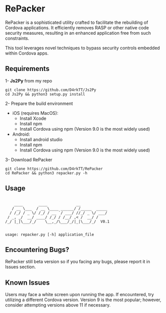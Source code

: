 # RePacker
RePacker is a sophisticated utility crafted to facilitate the rebuilding of Cordova applications. It efficiently removes RASP or other native code security measures, resulting in an enhanced application free from such constraints.

This tool leverages novel techniques to bypass security controls embedded within Cordova apps.

## Requirements
1- **Js2Py** from my repo 
```shell
git clone https://github.com/D4rkTT/Js2Py
cd Js2Py && python3 setup.py install
```
2- Prepare the build environment
  - iOS (requires MacOS):
    - Install Xcode
    - Install npm
    - Install Cordova using npm (Version 9.0 is the most widely used)
  - Android:
    - Install android studio
    - Install npm
    - Install Cordova using npm (Version 9.0 is the most widely used)

3- Download RePacker
```shell
git clone https://github.com/D4rkTT/RePacker
cd RePacker && python3 repacker.py -h
```

## Usage
```shell

    ____       ____             __
   / __ \___  / __ \____ ______/ /_____  _____
  / /_/ / _ \/ /_/ / __ `/ ___/ //_/ _ \/ ___/
 / _, _/  __/ ____/ /_/ / /__/ ,< /  __/ /
/_/ |_|\___/_/    \__,_/\___/_/|_|\___/_/  V0.1


usage: repacker.py [-h] application_file
```
## Encountering Bugs?
RePacker still beta version so if you facing any bugs, please report it in Issues section.

## Known Issues
Users may face a white screen upon running the app. If encountered, try utilizing a different Cordova version. Version 9 is the most popular; however, consider attempting versions above 11 if necessary.

